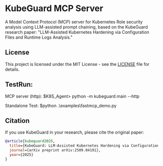 # KubeGuard MCP Server

A Model Context Protocol (MCP) server for Kubernetes Role security analysis using LLM-assisted prompt chaining, based on the KubeGuard research paper: "LLM-Assisted Kubernetes Hardening via Configuration Files and Runtime Logs Analysis."

## License

This project is licensed under the MIT License - see the [LICENSE](LICENSE) file for details.

## TestRun:
MCP server (http):
$K8S_Agent> python -m kubeguard.main --http

Standalone Test:
$python .\examples\fastmcp_demo.py

## Citation

If you use KubeGuard in your research, please cite the original paper:

```bibtex
@article{kubeguard2025,
  title={KubeGuard: LLM-Assisted Kubernetes Hardening via Configuration Files and Runtime Logs Analysis},
  journal={arXiv preprint arXiv:2509.04191},
  year={2025}
}
```
